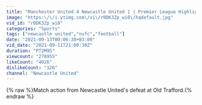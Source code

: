 ```yaml
---
title: "Manchester United 4 Newcastle United 1 | Premier League Highlights"
image: "https:\/\/i.ytimg.com\/vi\/r0DK3Zp_wi0\/hqdefault.jpg"
vid_id: "r0DK3Zp_wi0"
categories: "Sports"
tags: ["newcastle united","nufc","football"]
date: "2021-09-13T00:06:38+03:00"
vid_date: "2021-09-11T21:00:30Z"
duration: "PT2M9S"
viewcount: "278955"
likeCount: "4026"
dislikeCount: "126"
channel: "Newcastle United"
---
```

{% raw %}Match action from Newcastle United's defeat at Old Trafford.{% endraw %}
